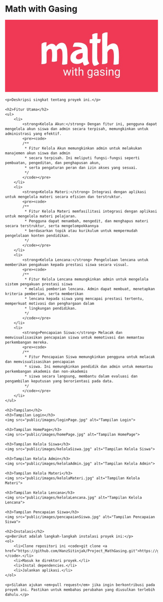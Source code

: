 <!DOCTYPE html>
<html lang="id">
<head>
    <meta charset="UTF-8">
    <meta name="viewport" content="width=device-width, initial-scale=1.0">
    <title>Math with Gasing</title>
</head>
<body>
    <h1>Math with Gasing</h1>
    <img src="public/images/logoapk.jpg" alt="Logo Aplikasi">

    <p>Deskripsi singkat tentang proyek ini.</p>

    <h2>Fitur Utama</h2>
    <ul>
        <li>
            <strong>Kelola Akun:</strong> Dengan fitur ini, pengguna dapat mengelola akun siswa dan admin secara terpisah, memungkinkan untuk administrasi yang efektif.
            <pre><code>
            /**
             * Fitur Kelola Akun memungkinkan admin untuk melakukan manajemen akun siswa dan admin
             * secara terpisah. Ini meliputi fungsi-fungsi seperti pembuatan, pengeditan, dan penghapusan akun,
             * serta pengaturan peran dan izin akses yang sesuai.
             */
            </code></pre>
        </li>
        <li>
            <strong>Kelola Materi:</strong> Integrasi dengan aplikasi untuk mengelola materi secara efisien dan terstruktur.
            <pre><code>
            /**
             * Fitur Kelola Materi memfasilitasi integrasi dengan aplikasi untuk mengelola materi pelajaran.
             * Pengguna dapat menambah, mengedit, dan menghapus materi secara terstruktur, serta mengelompokkannya
             * berdasarkan topik atau kurikulum untuk mempermudah pengelolaan konten pendidikan.
             */
            </code></pre>
        </li>
        <li>
            <strong>Kelola Lencana:</strong> Pengelolaan lencana untuk memberikan pengakuan kepada prestasi siswa secara visual.
            <pre><code>
            /**
             * Fitur Kelola Lencana memungkinkan admin untuk mengelola sistem pengakuan prestasi siswa
             * melalui pemberian lencana. Admin dapat membuat, menetapkan kriteria pemberian, serta memberikan
             * lencana kepada siswa yang mencapai prestasi tertentu, memperkuat motivasi dan penghargaan dalam
             * lingkungan pendidikan.
             */
            </code></pre>
        </li>
        <li>
            <strong>Pencapaian Siswa:</strong> Melacak dan memvisualisasikan pencapaian siswa untuk memotivasi dan memantau perkembangan mereka.
            <pre><code>
            /**
             * Fitur Pencapaian Siswa memungkinkan pengguna untuk melacak dan memvisualisasikan pencapaian
             * siswa. Ini memungkinkan pendidik dan admin untuk memantau perkembangan akademis dan non-akademis
             * siswa secara langsung, membantu dalam evaluasi dan pengambilan keputusan yang berorientasi pada data.
             */
            </code></pre>
        </li>
    </ul>

    <h2>Tampilan</h2>
    <h3>Tampilan Login</h3>
    <img src="public/images/loginPage.jpg" alt="Tampilan Login">

    <h3>Tampilan HomePage</h3>
    <img src="public/images/homePage.jpg" alt="Tampilan HomePage">

    <h3>Tampilan Kelola Siswa</h3>
    <img src="public/images/kelolaSiswa.jpg" alt="Tampilan Kelola Siswa">

    <h3>Tampilan Kelola Admin</h3>
    <img src="public/images/kelolaAdmin.jpg" alt="Tampilan Kelola Admin">

    <h3>Tampilan Kelola Materi</h3>
    <img src="public/images/kelolaMateri.jpg" alt="Tampilan Kelola Materi">

    <h3>Tampilan Kelola Lencana</h3>
    <img src="public/images/kelolaLencana.jpg" alt="Tampilan Kelola Lencana">

    <h3>Tampilan Pencapaian Siswa</h3>
    <img src="public/images/pencapaianSiswa.jpg" alt="Tampilan Pencapaian Siswa">

    <h2>Instalasi</h2>
    <p>Berikut adalah langkah-langkah instalasi proyek ini:</p>
    <ol>
        <li>Clone repositori ini <code>git clone <a href="https://github.com/HanzSitinjak/Project_MathGasing.git">https://github.com/HanzSitinjak/Project_MathGasing.git</a></code>.</li>
        <li>Masuk ke direktori proyek.</li>
        <li>Instal dependencies.</li>
        <li>Jalankan aplikasi.</li>
    </ol>

    <p>Silakan ajukan <em>pull request</em> jika ingin berkontribusi pada proyek ini. Pastikan untuk membahas perubahan yang diusulkan terlebih dahulu.</p>
</body>
</html>
